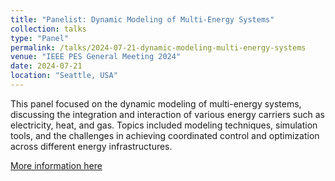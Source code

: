 ```yaml
---
title: "Panelist: Dynamic Modeling of Multi-Energy Systems"
collection: talks
type: "Panel"
permalink: /talks/2024-07-21-dynamic-modeling-multi-energy-systems
venue: "IEEE PES General Meeting 2024"
date: 2024-07-21
location: "Seattle, USA"
---
```

This panel focused on the dynamic modeling of multi-energy systems, discussing the integration and interaction of various energy carriers such as electricity, heat, and gas. Topics included modeling techniques, simulation tools, and the challenges in achieving coordinated control and optimization across different energy infrastructures.

[More information here](https://pes-gm.org/seattle-2024/)
